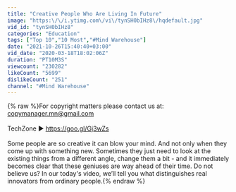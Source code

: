 ```yaml
---
title: "Creative People Who Are Living In Future"
image: "https:\/\/i.ytimg.com\/vi\/tynSH0bIHz8\/hqdefault.jpg"
vid_id: "tynSH0bIHz8"
categories: "Education"
tags: ["Top 10","10 Most","#Mind Warehouse"]
date: "2021-10-26T15:40:40+03:00"
vid_date: "2020-03-18T18:02:06Z"
duration: "PT10M3S"
viewcount: "230282"
likeCount: "5699"
dislikeCount: "251"
channel: "#Mind Warehouse"
---
```

{% raw %}For copyright matters please contact us at: copymanager.mn@gmail.com<br /><br />TechZone ► <a rel="nofollow" target="blank" href="https://goo.gl/Gj3wZs">https://goo.gl/Gj3wZs</a><br /><br />Some people are so creative it can blow your mind. And not only when they come up with something new. Sometimes they just need to look at the existing things from a different angle, change them a bit - and it immediately becomes clear that these geniuses are way ahead of their time. Do not believe us? In our today's video, we’ll tell you what distinguishes real innovators from ordinary people.{% endraw %}
